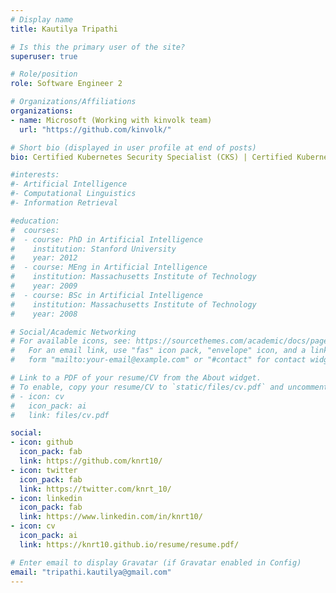 ```yaml
---
# Display name
title: Kautilya Tripathi

# Is this the primary user of the site?
superuser: true

# Role/position
role: Software Engineer 2

# Organizations/Affiliations
organizations:
- name: Microsoft (Working with kinvolk team)
  url: "https://github.com/kinvolk/"

# Short bio (displayed in user profile at end of posts)
bio: Certified Kubernetes Security Specialist (CKS) | Certified Kubernetes Administrator (CKA) | Distributed Systems | Systems Programming | OSS ❤️

#interests:
#- Artificial Intelligence
#- Computational Linguistics
#- Information Retrieval

#education:
#  courses:
#  - course: PhD in Artificial Intelligence
#    institution: Stanford University
#    year: 2012
#  - course: MEng in Artificial Intelligence
#    institution: Massachusetts Institute of Technology
#    year: 2009
#  - course: BSc in Artificial Intelligence
#    institution: Massachusetts Institute of Technology
#    year: 2008

# Social/Academic Networking
# For available icons, see: https://sourcethemes.com/academic/docs/page-builder/#icons
#   For an email link, use "fas" icon pack, "envelope" icon, and a link in the
#   form "mailto:your-email@example.com" or "#contact" for contact widget.

# Link to a PDF of your resume/CV from the About widget.
# To enable, copy your resume/CV to `static/files/cv.pdf` and uncomment the lines below.
# - icon: cv
#   icon_pack: ai
#   link: files/cv.pdf

social:
- icon: github
  icon_pack: fab
  link: https://github.com/knrt10/
- icon: twitter
  icon_pack: fab
  link: https://twitter.com/knrt_10/
- icon: linkedin
  icon_pack: fab
  link: https://www.linkedin.com/in/knrt10/
- icon: cv
  icon_pack: ai
  link: https://knrt10.github.io/resume/resume.pdf/

# Enter email to display Gravatar (if Gravatar enabled in Config)
email: "tripathi.kautilya@gmail.com"
---
```


